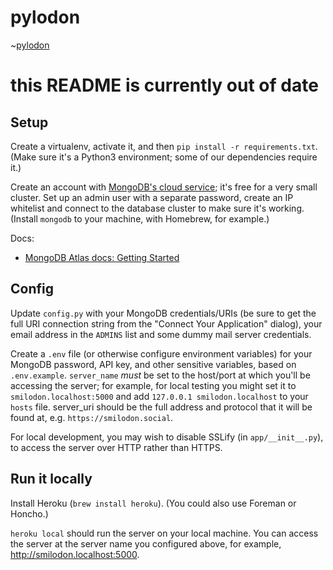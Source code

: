 # pylodon

~[pylodon](docs/pylodon.png)

# this README is currently out of date


## Setup

Create a virtualenv, activate it, and then `pip install -r requirements.txt`. (Make sure it's a Python3 environment; some of our dependencies require it.)

Create an account with [MongoDB's cloud service](https://www.mongodb.com/cloud/atlas); it's free for a very small cluster. Set up an admin user with a separate password, create an IP whitelist and connect to the database cluster to make sure it's working. (Install `mongodb` to your machine, with Homebrew, for example.)

Docs:
* [MongoDB Atlas docs: Getting Started](https://docs.atlas.mongodb.com/getting-started/)

## Config

Update `config.py` with your MongoDB credentials/URIs (be sure to get the full URI connection string from the "Connect Your Application" dialog), your email address in the `ADMINS` list and some dummy mail server credentials.

Create a `.env` file (or otherwise configure environment variables) for your MongoDB password, API key, and other sensitive variables, based on `.env.example`. `server_name` _must_ be set to the host/port at which you'll be accessing the server; for example, for local testing you might set it to `smilodon.localhost:5000` and add `127.0.0.1 smilodon.localhost` to your `hosts` file. server_uri should be the full address and protocol that it will be found at, e.g. `https://smilodon.social`.

For local development, you may wish to disable SSLify (in `app/__init__.py`), to access the server over HTTP rather than HTTPS.

## Run it locally

Install Heroku (`brew install heroku`). (You could also use Foreman or Honcho.)

`heroku local` should run the server on your local machine. You can access the server at the server name you configured above, for example, http://smilodon.localhost:5000.